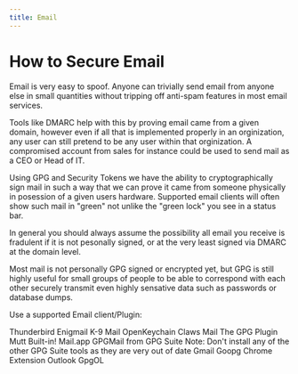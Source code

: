 ```yaml
---
title: Email
---
```


# How to Secure Email

Email is very easy to spoof. Anyone can trivially send email from anyone else in small quantities without tripping off anti-spam features in most email services.

Tools like DMARC help with this by proving email came from a given domain, however even if all that is implemented properly in an orginization, any user can still pretend to be any user within that orginization. A compromised account from sales for instance could be used to send mail as a CEO or Head of IT.

Using GPG and Security Tokens we have the ability to cryptographically sign mail in such a way that we can prove it came from someone physically in posession of a given users hardware. Supported email clients will often show such mail in "green" not unlike the "green lock" you see in a status bar.

In general you should always assume the possibility all email you receive is fradulent if it is not pesonally signed, or at the very least signed via DMARC at the domain level.

Most mail is not personally GPG signed or encrypted yet, but GPG is still highly useful for small groups of people to be able to correspond with each other securely transmit even highly sensative data such as passwords or database dumps.

Use a supported Email client/Plugin:

Thunderbird
Enigmail
K-9 Mail
OpenKeychain
Claws Mail
The GPG Plugin
Mutt
Built-in!
Mail.app
GPGMail from GPG Suite
Note: Don't install any of the other GPG Suite tools as they are very out of date
Gmail
Goopg Chrome Extension
Outlook
GpgOL

